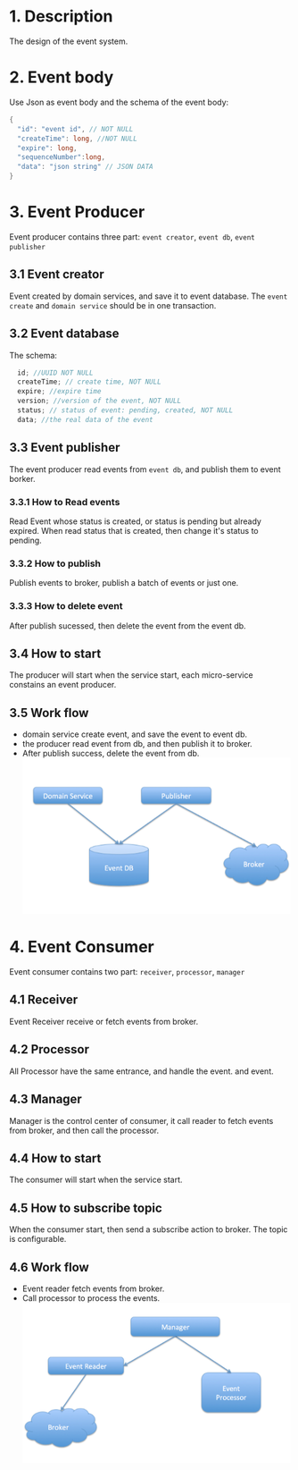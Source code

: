 # 1. Description
The design of the event system.

# 2. Event body
Use Json as event body and the schema of the event body:
```java
{
  "id": "event id", // NOT NULL
  "createTime": long, //NOT NULL
  "expire": long,
  "sequenceNumber":long,
  "data": "json string" // JSON DATA
}
```

# 3. Event Producer
Event producer contains three part: `event creator`, `event db`, `event publisher`

## 3.1 Event creator
Event created by domain services, and save it to event database. The `event create` and `domain service` should be in one transaction.

## 3.2 Event database
The schema:
```Java
  id; //UUID NOT NULL
  createTime; // create time, NOT NULL
  expire; //expire time
  version; //version of the event, NOT NULL
  status; // status of event: pending, created, NOT NULL
  data; //the real data of the event
```

## 3.3 Event publisher
The event producer read events from `event db`, and publish them to event borker.

### 3.3.1 How to Read events
Read Event whose status is created, or status is pending but already expired. When read status that is created, then change it's status to pending.
### 3.3.2 How to publish
Publish events to broker, publish a batch of events or just one.
### 3.3.3 How to delete event
After publish sucessed, then delete the event from the event db.

## 3.4 How to start
The producer will start when the service start, each micro-service constains an event producer.

## 3.5 Work flow
- domain service create event, and save the event to event db.
- the producer read event from db, and then publish it to broker.
- After publish success, delete the event from db.
![Image](./producer.png)

# 4. Event Consumer
Event consumer contains two part: `receiver`, `processor`, `manager`
## 4.1 Receiver
Event Receiver receive or fetch events from broker.
## 4.2 Processor
All Processor have the same entrance, and handle the event. and event.
## 4.3 Manager
Manager is the control center of consumer, it call reader to fetch events from broker, and then call the processor.
## 4.4 How to start
The consumer will start when the service start.
## 4.5 How to subscribe topic
When the consumer start, then send a subscribe action to broker. The topic is configurable.
## 4.6 Work flow
- Event reader fetch events from broker.
- Call processor to process the events.
![Image](./consumer.png)